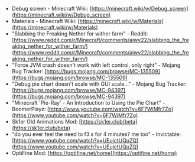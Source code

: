 * Debug screen - Minecraft Wiki: [https://minecraft.wiki/w/Debug_screen](https://minecraft.wiki/w/Debug_screen)
* Materials - Minecraft Wiki: [https://minecraft.wiki/w/Materials](https://minecraft.wiki/w/Materials)
* "Slabbing the Freaking Nether for wither farm" - Reddit: [https://www.reddit.com/r/Minecraft/comments/aiwv22/slabbing_the_freaking_nether_for_wither_farm/](https://www.reddit.com/r/Minecraft/comments/aiwv22/slabbing_the_freaking_nether_for_wither_farm/)
* "Force JVM crash doesn't work with left control, only right" - Mojang Bug Tracker: [https://bugs.mojang.com/browse/MC-135509](https://bugs.mojang.com/browse/MC-135509)
* "Debug pie chart doesn't scale with GUI scale..." - Mojang Bug Tracker: [https://bugs.mojang.com/browse/MC-94397](https://bugs.mojang.com/browse/MC-94397)
* "Minecraft 'Pie-Ray' - An Introduction to Using the Pie Chart" - BoomerPlayz: [https://www.youtube.com/watch?v=6F7WiMfr7Zo](https://www.youtube.com/watch?v=6F7WiMfr7Zo)
* Sk1er Old Animations Mod: [https://sk1er.club/beta](https://sk1er.club/beta)
* "do you ever feel the need to f3 s for 4 minutes? me too" - Invictable: [https://www.youtube.com/watch?v=UEujctUQuZQ](https://www.youtube.com/watch?v=UEujctUQuZQ)
* OptiFine Mod: [https://optifine.net/home](https://optifine.net/home)
